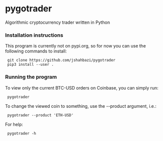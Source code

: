 # pygotrader
Algorithmic cryptocurrency trader written in Python

### Installation instructions
This program is currently not on pypi.org, so for now you can use the following commands to install:
```
 git clone https://github.com/jshahbazi/pygotrader
 pip3 install --user .
```

### Running the program
To view only the current BTC-USD orders on Coinbase, you can simply run:
```
 pygotrader
```

To change the viewed coin to something, use the --product argument, i.e.:
```
 pygotrader --product 'ETH-USD'
```

For help:
```
 pygotrader -h
```